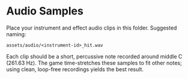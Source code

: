 # Audio Samples

Place your instrument and effect audio clips in this folder. Suggested naming:

```
assets/audio/<instrument-id>_hit.wav
```

Each clip should be a short, percussive note recorded around middle C (261.63 Hz). The game time-stretches these samples to fit other notes; using clean, loop-free recordings yields the best result.
